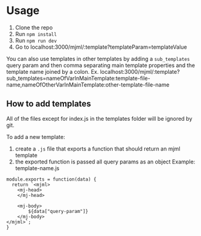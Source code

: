 # Usage

1. Clone the repo
2. Run `npm install`
3. Run `npm run dev`
4. Go to localhost:3000/mjml/:template?templateParam=templateValue

You can also use templates in other templates by adding a `sub_templates` query param and then comma separating main template properties and the template name joined by a colon.
Ex. localhost:3000/mjml/:template?sub_templates=nameOfVarInMainTemplate:template-file-name,nameOfOtherVarInMainTemplate:other-template-file-name

## How to add templates

All of the files except for index.js in the templates folder will be ignored by git.

To add a new template:
1. create a `.js` file that exports a function that should return an mjml template
2. the exported function is passed all query params as an object
Example: template-name.js
```
module.exports = function(data) {
  return `<mjml>
    <mj-head>
    </mj-head>

    <mj-body>
        ${data["query-param"]}
    </mj-body>
</mjml>`;
}
```